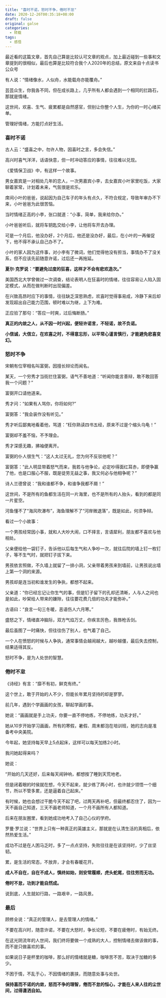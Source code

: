 ```yaml
---
title: "喜时不诺，怒时不争，倦时不怠"
date: 2020-12-26T00:35:18+08:00
draft: false
original: galse
categories: 
  - 转载
tags: 
  - 感悟
---
```


最近看的这篇文章，首先自己算是比较认可文章的观点，加上最近碰到一些事和文章提到的很相似，最后也算是比较符合我个人2020年的总结，原文来自十点读书公众号

有人说：“情绪像水，人似舟，水能载舟亦能覆舟。”

芸芸众生，你我各不同，但在成长路上，几乎所有人都会遇到一个相同的拦路石，那就是情绪。

这世间，欢喜、生气、疲累都是自然感官，但别让你整个人生，为你的一时心绪买单。

管理好情绪，方能打点好生活。

<!--more-->

### 喜时不诺

古人云：“盛喜之中，勿许人物，因喜时之言，多会失信。”

高兴时喜气洋洋，话语快意，但一时冲动答应的事情，往往难以兑现。

《爱情保卫战》中，有这样一个故事。

男女嘉宾是一对相处几年的恋人，一次男嘉宾小李，去女嘉宾小叶家里吃饭，大家聊着家常，计划着未来，气氛很是欢乐。

席间小叶的爸爸，说起因为自己车子的年头有点久，不符合规定，导致年审办不下来，小叶爸爸为此很苦恼。

当时情绪正高的小李，张口就道：“小事，简单，我来给你办。”

小叶爸爸听后，就将车钥匙交给小李，让他将车开去办理。

可是一个月后，他没办好，2个月后，他还是没办好，最后，在小叶的一再催促下，他不得不承认自己办不了。

小叶的家人因为这件事，对小李有了微词，他们觉得他没有担当，事情办不了没关系，但不应该先前随意许诺，过后还一再拖延。

**夏尔·克罗说：“要避免过度的狂喜，这样才不会有悲欢造次。”**

美国西北大学曾做过一次调查，结论表明人在狂喜时的情绪，往往容易让人陷入固定模式，从而在做判断时出现偏差。

在兴致高昂时应下的事情，往往缺乏深思熟虑，欢喜时觉得事易成，冷静下来后却发现超出自己能力范围，顿时难以为继，上下为难。

正应验了那句：“答应一时爽，过后悔断肠。”

**真正的内敛之人，从不因一时兴起，便轻许诺言，不轻诺，故不负诺。**

**小信诚，大信立，在欢喜之时，不得意忘形，以平常心谨言慎行，才能避免悲喜变幻。**

### 怒时不争

宋朝有位宰相名叫富弼，因擅长辩论而闻名。

某天，一个穷秀才当街拦住富弼，语气不善地道：“听闻你能言善辩，敢不敢回答我一个问题？”

富弼开口请他道来。

秀才问：“如果有人骂你，你将如何?”

富弼答：“我会装作没有听见。”

秀才听后鄙夷地看着他，骂道：“枉你熟读四书五经，原来不过是个缩头乌龟！”

富弼却不羞不恼，不予理会。

秀才深感无趣，拂袖便离开。

富弼的仆人很生气：“这人太过无礼，您为何不反驳他呢？”

富弼答：“此人明显带着怒气而来，我若与他争论，必定吵得面红耳赤，即便争赢了他，也是口服心不服，既是徒劳无益之事，我又何必与他相争呢？”

诗人兰德曾说：“我和谁都不争，和谁争我都不屑！”

这世间，不是所有的鱼都生活在同一片海里，也不是所有的人抬头，看到的都是同一片星空。

河鱼懂不了“海风吹瀑布”，海鱼理解不了“河岸微退落”，既是如此，何须争辩。

看过一个小故事：

一个男孩经常因小事，就和人大吵大闹，口不择言，言语犀利，朋友都不喜欢与他相处。

父亲便给他一袋钉子，告诉他以后每生气和人争吵一次，就往后院的墙上钉一枚钉子，等不生气时，就把钉子拔下来。

男孩依言照做，不久墙上就留了一排小洞，父亲带着男孩来到墙前，让男孩说出墙上第一个洞的来源。

男孩却是连当初和谁发生的争执，都想不起来。

父亲道：“你已经忘记让你生气的事，但是钉子留下的孔却还清晰，人与人之间也是如此，吵架给人带来的嫌隙，往往要花费几倍的功夫才能弥补。”

古语曰：“良言一句三冬暖，恶语伤人六月寒。”

盛怒之下，情绪直冲脑际，双方气焰万丈，你疾言厉色，我唇枪舌剑。

最后虽图了一时痛快，但往往伤了别人，也气着了自己。

一个人在愤怒的时候与人争执，通常事情会越闹越大，越吵越僵，最后失去控制，结果适得其反。

怒时不争，是为人处世的智慧。

### 倦时不怠

《诗经》有言：“靡不有初，鲜克有终。”

这个世上，敢于开始的人不少，但能长年累月坚持的却是寥寥。

前几年，遇到个学画画的女孩，聊起学画的事。

她说：“画画就是手上功夫，你要一直不停地练，不停地练，功夫才好。”

她从10岁开始学习画画，所有的寒假，暑假、周末都泡在培训班，她的志向是准备考中央美院。

今年起，她坚持每天早上5点起床，这样可以每天加练2小时。

我问她起得来吗？

她说：

“开始的几天还好，后来每天闹钟响，都想按了睡到天荒地老。

但是闭着眼的时侯就在想，今天不起来，就少练了两小时，也许就少领悟一个细节，所以不管多累，还是逼着自己起床。”

有时候，她也会想过干脆今天不起了吧，过两天再补吧，但最终都忍住了，因为一天不画自己知道，三天不画老师知道，一个月不画所有人都知道。

后来在朋友圈里，看到她成功地考入了自己心仪的学府。

罗曼·罗兰说：“世界上只有一种真正的英雄主义，那就是在认清生活的真相后，依然热爱生活。”

成功不过是在人困马乏时，多了一点点坚持，失败往往是在该坚持时，少了丝坚韧。

累，是生活的常态，不放弃，才会有春暖花开。

**成人不自在，自在不成人，慎终如始，则安常履顺，虎头蛇尾，往往劳而无功。**

**倦时不怠，功到才能自然成。**

说到底，人生就如行路，一路艰辛，一路风景。

### 最后

顾修全说：“真正的管理人，是去管理人的情绪。”

不要在高兴时，随意许诺，不要在大怒时，争长论短，不要在疲倦时，有始无终。

在这光阴流年的人世间，我们终将要做一个成熟的大人，控制情绪去做该做的事，而不是只做喜欢的事。

如果说日子是杯里的咖啡，那么好的情绪就是糖，咖啡苦不苦，取决于加糖的多少。

不困于情，不乱于心，不因情绪的裹挟，而随意处事与处世。

**保持喜而不诺的内敛，怒而不争的理智，倦而不怠的恒心，才能在人来人往的尘世间，过得潇洒自如。**